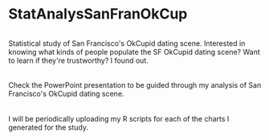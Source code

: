 # StatAnalysSanFranOkCup
######
Statistical study of San Francisco's OkCupid dating scene. 
Interested in knowing what kinds of people populate the SF OkCupid dating scene? 
Want to learn if they're trustworthy? 
I found out.
######
Check the PowerPoint presentation to be guided through my analysis of San Francisco's OkCupid dating scene.
######
I will be periodically uploading my R scripts for each of the charts I generated for the study.
